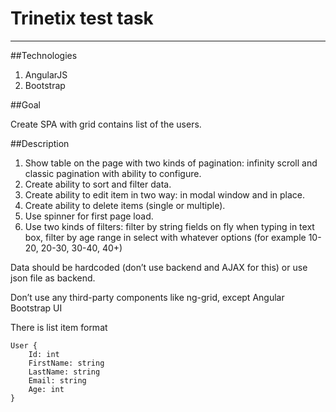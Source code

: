 # Trinetix test task
---

##Technologies

1.	AngularJS
2.	Bootstrap

##Goal

Create SPA with grid contains list of the users.

##Description

1. Show table on the page with two kinds of pagination: infinity scroll and classic pagination with ability to configure.  
2. Create ability to sort and filter data.
3. Create ability to edit item in two way: in modal window and in place.
4. Create ability to delete items (single or multiple).
5. Use spinner for first page load.
6. Use two kinds of filters: filter by string fields on fly when typing in text box, filter by age range in select with whatever options (for example 10-20, 20-30, 30-40, 40+) 

Data should be hardcoded (don’t use backend and AJAX for this) or use json file as backend.

Don’t use any third-party components like ng-grid, except Angular Bootstrap UI 

There is list item format
```
User {
    Id: int
    FirstName: string
    LastName: string
    Email: string
    Age: int
}
```